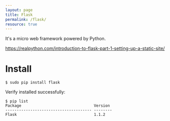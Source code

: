 ```yaml
---
layout: page
title: Flask
permalink: /flask/
resource: true
---
```


It's a micro web framework powered by Python.

https://realpython.com/introduction-to-flask-part-1-setting-up-a-static-site/



# Install

```
$ sudo pip install flask
```

Verify installed successfully:

```
$ pip list
Package                                Version 
-------------------------------------- --------
Flask                                  1.1.2 
```